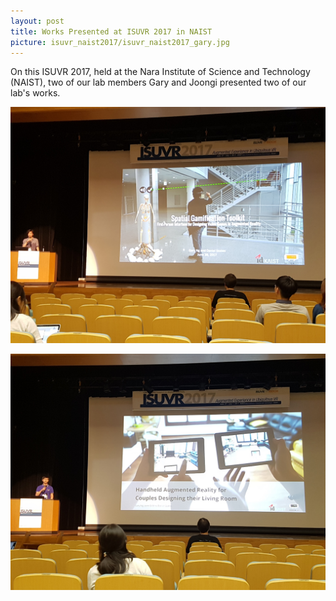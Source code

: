 ```yaml
---
layout: post
title: Works Presented at ISUVR 2017 in NAIST
picture: isuvr_naist2017/isuvr_naist2017_gary.jpg
---
```


On this ISUVR 2017, held at the Nara Institute of Science and Technology (NAIST), two of our lab members Gary and Joongi presented two of our lab's works.


![ISUVR 2017 Presentations](/news/img/isuvr_naist2017/isuvr_naist2017_gary.jpg "ISUVR 2017 Presentations")

![ISUVR 2017 Presentations](/news/img/isuvr_naist2017/isuvr_naist2017_joongi.jpg "ISUVR 2017 Presentations")
